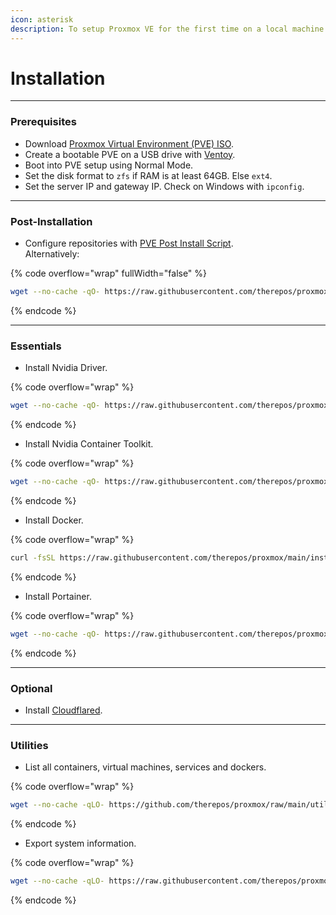 ```yaml
---
icon: asterisk
description: To setup Proxmox VE for the first time on a local machine.
---
```


# Installation

***

### Prerequisites

* Download [Proxmox Virtual Environment (PVE) ISO](https://www.proxmox.com/en/downloads).
* Create a bootable PVE on a USB drive with [Ventoy](https://www.ventoy.net/en/download.html).
* Boot into PVE setup using Normal Mode.
* Set the disk format to `zfs` if RAM is at least 64GB.  Else `ext4`.
* Set the server IP and gateway IP. Check on Windows with `ipconfig`.



***

### Post-Installation

* Configure repositories with [PVE Post Install Script](https://tteck.github.io/Proxmox/#proxmox-ve-post-install). \
  Alternatively:

{% code overflow="wrap" fullWidth="false" %}
```bash
wget --no-cache -qO- https://raw.githubusercontent.com/therepos/proxmox/main/installers/install-postpve.sh | bash
```
{% endcode %}



***

### Essentials

* Install Nvidia Driver.

{% code overflow="wrap" %}
```bash
wget --no-cache -qO- https://raw.githubusercontent.com/therepos/proxmox/main/installers/install-nvidiadriver.sh | bash
```
{% endcode %}

* Install Nvidia Container Toolkit.

{% code overflow="wrap" %}
```bash
wget --no-cache -qO- https://raw.githubusercontent.com/therepos/proxmox/main/installers/install-nvidiact.sh | bash
```
{% endcode %}

* Install Docker.

{% code overflow="wrap" %}
```bash
curl -fsSL https://raw.githubusercontent.com/therepos/proxmox/main/installers/install-docker.sh | bash
```
{% endcode %}

* Install Portainer.

{% code overflow="wrap" %}
```bash
wget --no-cache -qO- https://raw.githubusercontent.com/therepos/proxmox/main/installers/install-portainer.sh | bash
```
{% endcode %}



***

### Optional

* Install [Cloudflared](https://tteck.github.io/Proxmox/#cloudflared-lxc).



***

### Utilities

* List all containers, virtual machines, services and dockers.

{% code overflow="wrap" %}
```bash
wget --no-cache -qLO- https://github.com/therepos/proxmox/raw/main/util/list-ct.sh | bash
```
{% endcode %}

* Export system information.

{% code overflow="wrap" %}
```bash
wget --no-cache -qLO- https://raw.githubusercontent.com/therepos/proxmox/main/util/get-sysinfo.sh | bash
```
{% endcode %}
